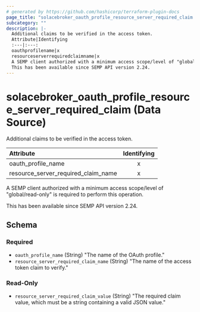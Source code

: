 ```yaml
---
# generated by https://github.com/hashicorp/terraform-plugin-docs
page_title: "solacebroker_oauth_profile_resource_server_required_claim Data Source - solacebroker"
subcategory: ""
description: |-
  Additional claims to be verified in the access token.
  Attribute|Identifying
  :---|:---:
  oauthprofilename|x
  resourceserverrequiredclaimname|x
  A SEMP client authorized with a minimum access scope/level of "global/read-only" is required to perform this operation.
  This has been available since SEMP API version 2.24.
---
```


# solacebroker_oauth_profile_resource_server_required_claim (Data Source)

Additional claims to be verified in the access token.


Attribute|Identifying
:---|:---:
oauth_profile_name|x
resource_server_required_claim_name|x



A SEMP client authorized with a minimum access scope/level of "global/read-only" is required to perform this operation.

This has been available since SEMP API version 2.24.



<!-- schema generated by tfplugindocs -->
## Schema

### Required

- `oauth_profile_name` (String) "The name of the OAuth profile."
- `resource_server_required_claim_name` (String) "The name of the access token claim to verify."

### Read-Only

- `resource_server_required_claim_value` (String) "The required claim value, which must be a string containing a valid JSON value."
